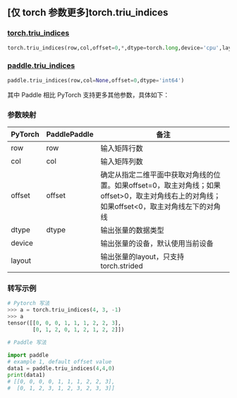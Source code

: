## [仅 torch 参数更多]torch.triu_indices

### [torch.triu_indices](https://pytorch.org/docs/stable/generated/torch.triu_indices.html?highlight=triu_indices#torch.triu_indices)

```python
torch.triu_indices(row,col,offset=0,*,dtype=torch.long,device='cpu',layout=torch.strided)
```

### [paddle.triu_indices](https://www.paddlepaddle.org.cn/documentation/docs/zh/api/paddle/triu_indices_cn.html)

```python
paddle.triu_indices(row,col=None,offset=0,dtype='int64')
```

其中 Paddle 相比 PyTorch 支持更多其他参数，具体如下：

### 参数映射
|PyTorch|PaddlePaddle|备注|
| ------- | ------- | ------- |
|row|row|输入矩阵行数|
|col|col|输入矩阵列数|
|offset|offset|确定从指定二维平面中获取对角线的位置。如果offset=0，取主对角线；如果offset>0，取主对角线右上的对角线；如果offset<0，取主对角线左下的对角线|
|dtype|dtype|输出张量的数据类型|
|device||输出张量的设备，默认使用当前设备|
|layout||输出张量的layout，只支持torch.strided|

### 转写示例

```python
# Pytorch 写法
>>> a = torch.triu_indices(4, 3, -1)
>>> a
tensor([[0, 0, 0, 1, 1, 1, 2, 2, 3],
        [0, 1, 2, 0, 1, 2, 1, 2, 2]])

# Paddle 写法
 
import paddle
# example 1, default offset value
data1 = paddle.triu_indices(4,4,0)
print(data1)
# [[0, 0, 0, 0, 1, 1, 1, 2, 2, 3],
#  [0, 1, 2, 3, 1, 2, 3, 2, 3, 3]]

```
